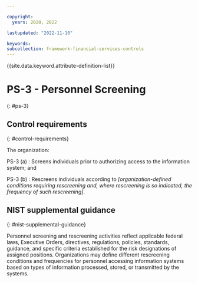 ```yaml
---

copyright:
  years: 2020, 2022

lastupdated: "2022-11-10"

keywords: 
subcollection: framework-financial-services-controls
---
```


{{site.data.keyword.attribute-definition-list}}

               
# PS-3 - Personnel Screening
{: #ps-3}

## Control requirements
{: #control-requirements}

The organization:

PS-3 (a)
    : Screens individuals prior to authorizing access to the information system; and

PS-3 (b)
    : Rescreens individuals according to _[organization-defined conditions requiring rescreening and, where rescreening is so indicated, the frequency of such rescreening]_.

## NIST supplemental guidance
{: #nist-supplemental-guidance}

Personnel screening and rescreening activities reflect applicable federal laws, Executive Orders, directives, regulations, policies, standards, guidance, and specific criteria established for the risk designations of assigned positions. Organizations may define different rescreening conditions and frequencies for personnel accessing information systems based on types of information processed, stored, or transmitted by the systems.





